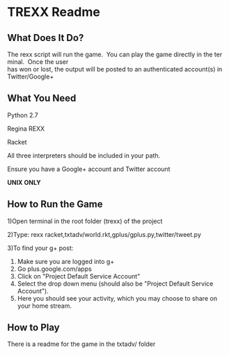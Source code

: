 ﻿TREXX Readme  
============  
  
What Does It Do?  
----------------
The rexx script will run the game.  You can play the game directly in the terminal.  Once the user has won or lost, the output will be posted to an authenticated account(s) in Twitter/Google+
  
What You Need  
-------------
Python 2.7

Regina REXX

Racket

All three interpreters should be included in your path.

Ensure you have a Google+ account and Twitter account

**UNIX ONLY** 
  
How to Run the Game  
-------------------
1)Open terminal in the root folder (trexx) of the project

2)Type: rexx racket,txtadv/world.rkt,gplus/gplus.py,twitter/tweet.py

3)To find your g+ post:
  1. Make sure you are logged into g+
  2. Go plus.google.com/apps
  3. Click on "Project Default Service Account"
  4. Select the drop down menu (should also be "Project Default Service Account").
  5. Here you should see your activity, which you may choose to share on your home stream.
  
How to Play  
-----------
There is a readme for the game in the txtadv/ folder
